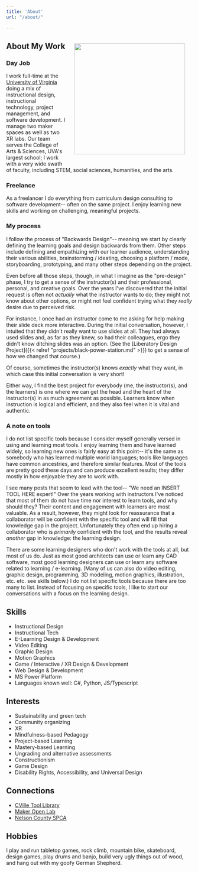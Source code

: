 ```yaml
---
title: 'About'
url: "/about/"

---
```


<img src="/images/about.jpg" align="right" width="300" style="padding: 20px"/>

## About My Work

### Day Job

I work full-time at the [University of Virginia](https://learningdesign.as.virginia.edu/jason-bennett) doing a mix of instructional design, instructional technology, project management, and software development. I manage two maker spaces as well as two XR labs. Our team serves the College of Arts & Sciences, UVA's largest school; I work with a very wide swath of faculty, including STEM, social sciences, humanities, and the arts. 

### Freelance

As a freelancer I do everything from curriculum design consulting to software development-- often on the same project. I enjoy learning new skills and working on challenging, meaningful projects.

### My process

I follow the process of "Backwards Design"-- meaning we start by clearly defining the learning goals and design backwards from them. Other steps include defining and empathizing with our learner audience, understanding their various abilities, brainstorming / ideating, choosing a platform / mode, storyboarding, prototyping, and many other steps depending on the project. 

Even before all those steps, though, in what I imagine as the "pre-design" phase, I try to get a sense of the instructor(s) and their professional, personal, and creative goals. Over the years I've discovered that the initial request is often not *actually* what the instructor wants to do; they might not know about other options, or might not feel confident trying what they *really* desire due to perceived risk. 

For instance, I once had an instructor come to me asking for help making their slide deck more interactive. During the initial conversation, however, I intuited that they didn't really want to use slides at all. They had always used slides and, as far as they knew, so had their colleagues, ergo they didn't know ditching slides was an option. (See the [Liberatory Design Project]({{< relref "projects/black-power-station.md" >}}) to get a sense of how we changed that course.) 

Of course, sometimes the instructor(s) knows *exactly* what they want, in which case this initial conversation is very short! 

Either way, I find the best project for everybody (me, the instructor(s), and the learners) is one where we can get the head and the heart of the instructor(s) in as much agreement as possible. Learners know when instruction is logical and efficient, and they also feel when it is vital and authentic. 

### A note on tools

I do not list specific tools because I consider myself generally versed in using and learning most tools. I enjoy learning them and have learned widely, so learning new ones is fairly easy at this point-- it's the same as somebody who has learned multiple world languages; tools like languages have common ancestries, and therefore similar features. Most of the tools are pretty good these days and can produce excellent results; they differ mostly in how enjoyable they are to work with.

I see many posts that seem to lead with the tool-- "We need an INSERT TOOL HERE expert!" Over the years working with instructors I've noticed that most of them do not have time nor interest to learn tools, and why should they? Their content and engagement with learners are most valuable. As a result, however, they might look for reassurance that a collaborator will be confident with the specific tool and will fill that knowledge gap in the project. Unfortunately they often end up hiring a collaborator who is *primarily* confident with the tool, and the results reveal *another* gap in knowledge: the learning design.

There are some learning designers who don't work with the tools at all, but most of us do. Just as most good architects can use or learn any CAD software, most good learning designers can use or learn any software related to learning / e-learning. (Many of us can also do video editing, graphic design, programming, 3D modeling, motion graphics, illustration, etc. etc. see skills below.) I do not list specific tools because there are too many to list. Instead of focusing on specific tools, I like to start our conversations with a focus on the learning design. 


## Skills

* Instructional Design 
* Instructional Tech
* E-Learning Design & Development
* Video Editing 
* Graphic Design
* Motion Graphics
* Game / Interactive / XR Design & Development
* Web Design & Development
* MS Power Platform
* Languages known well: C#, Python, JS/Typescript

## Interests

* Sustainability and green tech
* Community organizing
* XR
* Mindfulness-based Pedagogy
* Project-based Learning
* Mastery-based Learning
* Ungrading and alternative assessments
* Constructionism
* Game Design
* Disability Rights, Accessibility, and Universal Design

## Connections
* [CVille Tool Library](https://cvilletoollibrary.com/)
* [Maker Open Lab](https://mol.as.virginia.edu)
* [Nelson County SPCA](https://www.nelsonspca.org/)

## Hobbies

I play and run tabletop games, rock climb, mountain bike, skateboard, design games, play drums and banjo, build very ugly things out of wood, and hang out with my goofy German Shepherd. 

